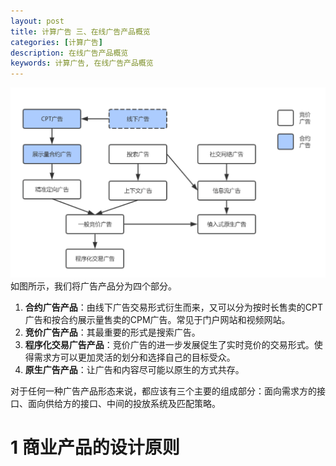 ```yaml
---
layout: post
title: 计算广告 三、在线广告产品概览
categories: [计算广告]
description: 在线广告产品概览
keywords: 计算广告, 在线广告产品概览
---
```


![在线广告产品进化示意](https://github.com/QiXingjun/QiXingjun.github.io/blob/master/images/%E5%9C%A8%E7%BA%BF%E5%B9%BF%E5%91%8A%E4%BA%A7%E5%93%81%E8%BF%9B%E5%8C%96%E7%A4%BA%E6%84%8F.png)
如图所示，我们将广告产品分为四个部分。
1. **合约广告产品**：由线下广告交易形式衍生而来，又可以分为按时长售卖的CPT广告和按合约展示量售卖的CPM广告。常见于门户网站和视频网站。
2. **竞价广告产品**：其最重要的形式是搜索广告。
3. **程序化交易广告产品**：竞价广告的进一步发展促生了实时竞价的交易形式。使得需求方可以更加灵活的划分和选择自己的目标受众。
4. **原生广告产品**：让广告和内容尽可能以原生的方式共存。

对于任何一种广告产品形态来说，都应该有三个主要的组成部分：面向需求方的接口、面向供给方的接口、中间的投放系统及匹配策略。

# 1 商业产品的设计原则
